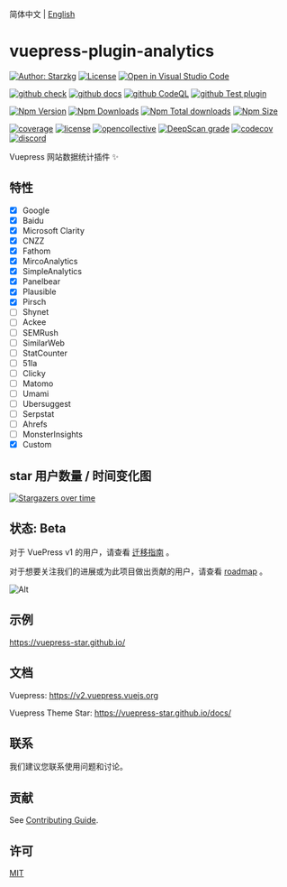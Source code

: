 
简体中文 | [English](README.en.md)

# vuepress-plugin-analytics

[![Author: Starzkg](https://img.shields.io/badge/Author-Starzkg-blue.svg?style=for-the-badge)](https://shentuzhigang.cn)
[![License](https://img.shields.io/npm/l/@starzkg/vuepress-plugin-analytics.svg?style=for-the-badge)](https://github.com/vuepress-star/vuepress-plugin-analytics/blob/main/LICENSE)
[![Open in Visual Studio Code](https://img.shields.io/badge/-open%20in%20vscode-blue?style=for-the-badge&logo=visualstudiocode)](https://open.vscode.dev/vuepress-star/vuepress-plugin-analytics)

[![github check](https://github.com/vuepress-star/vuepress-plugin-analytics/workflows/check/badge.svg)](https://github.com/vuepress-star/vuepress-plugin-analytics/actions?query=workflow%3Acheck)
[![github docs](https://github.com/vuepress-star/vuepress-plugin-analytics/workflows/docs/badge.svg)](https://github.com/vuepress-star/vuepress-plugin-analytics/actions?query=workflow%3Adocs)
[![github CodeQL](https://github.com/vuepress-star/vuepress-plugin-analytics/actions/workflows/codeql-analysis.yml/badge.svg)](https://github.com/vuepress-star/vuepress-plugin-analytics/actions?query=workflow%3Acodeql-analysis)
[![github Test plugin](https://github.com/vuepress-star/vuepress-plugin-analytics/actions/workflows/test.yml/badge.svg)](https://github.com/vuepress-star/vuepress-plugin-analytics/actions?query=workflow%3Atest)

[![Npm Version](https://img.shields.io/npm/v/@starzkg/vuepress-plugin-analytics.svg?style=flat-square&logo=npm)](https://www.npmjs.com/package/@starzkg/vuepress-plugin-analytics)
[![Npm Downloads](https://img.shields.io/npm/dm/@starzkg/vuepress-plugin-analytics.svg?style=flat-square&logo=npm)](https://www.npmjs.com/package/@starzkg/vuepress-plugin-analytics)
[![Npm Total downloads](https://img.shields.io/npm/dt/@starzkg/vuepress-plugin-analytics?style=flat-square&logo=npm)](https://www.npmjs.com/package/@starzkg/vuepress-plugin-analytics)
[![Npm Size](https://img.shields.io/bundlephobia/min/@starzkg/vuepress-plugin-analytics?style=flat-square&logo=npm)](https://www.npmjs.com/package/@starzkg/vuepress-plugin-analytics)

[![coverage](https://coveralls.io/repos/github/vuepress-star/vuepress-plugin-analytics/badge.svg?branch=main)](https://coveralls.io/github/vuepress-star/vuepress-plugin-analytics?branch=main)
[![license](https://badgen.net/github/license/vuepress-star/vuepress-plugin-analytics)](https://github.com/vuepress-star/vuepress-plugin-analytics/blob/main/LICENSE)
[![opencollective](https://opencollective.com/vuepress-plugin-analytics/tiers/badge.svg)](https://opencollective.com/vuepress-plugin-analytics)
[![DeepScan grade](https://deepscan.io/api/teams/18998/projects/22331/branches/657687/badge/grade.svg)](https://deepscan.io/dashboard#view=project&tid=18998&pid=22331&bid=657687)
[![codecov](https://codecov.io/gh/vuepress-star/vuepress-plugin-analytics/branch/main/graph/badge.svg?token=TNYMbGlxQ9)](https://codecov.io/gh/vuepress-star/vuepress-plugin-analytics)
[![discord](https://badgen.net/discord/online-members/ptFjefy6H5?icon=discord&label=discord)](https://discord.gg/ptFjefy6H5)

Vuepress 网站数据统计插件 ✨

## 特性

- [x] Google
- [x] Baidu
- [x] Microsoft Clarity
- [x] CNZZ
- [x] Fathom
- [x] MircoAnalytics
- [x] SimpleAnalytics
- [x] Panelbear
- [x] Plausible
- [x] Pirsch
- [ ] Shynet
- [ ] Ackee
- [ ] SEMRush
- [ ] SimilarWeb
- [ ] StatCounter
- [ ] 51la
- [ ] Clicky
- [ ] Matomo
- [ ] Umami
- [ ] Ubersuggest
- [ ] Serpstat
- [ ] Ahrefs
- [ ] MonsterInsights
- [x] Custom

## star 用户数量 / 时间变化图

[![Stargazers over time](https://starchart.cc/vuepress-star/vuepress-plugin-analytics.svg)](https://starchart.cc/vuepress-star/vuepress-plugin-analytics)

## 状态: Beta

对于 VuePress v1 的用户，请查看 [迁移指南](https://v2.vuepress.vuejs.org/guide/migration.html) 。

对于想要关注我们的进展或为此项目做出贡献的用户，请查看 [roadmap](https://github.com/vuepress/vuepress-next/discussions/68) 。

![Alt](https://repobeats.axiom.co/api/embed/e99ec7a127b37299e2572d05af9155ce36fa08ff.svg "Repobeats analytics image")

## 示例

https://vuepress-star.github.io/

## 文档

Vuepress: https://v2.vuepress.vuejs.org

Vuepress Theme Star: https://vuepress-star.github.io/docs/

## 联系

我们建议您联系使用问题和讨论。

## 贡献

See [Contributing Guide](https://github.com/vuepress-star/vuepress-plugin-analytics/blob/main/docs/contributing.md).

## 许可

[MIT](https://github.com/vuepress-star/vuepress-plugin-analytics/blob/main/LICENSE)
